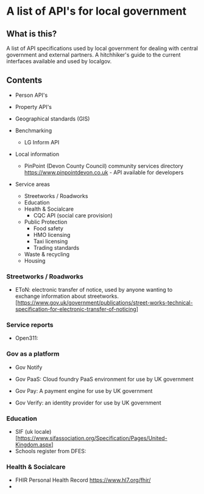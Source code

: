 # A list of API's for local government

## What is this?

A list of API specifications used by local government for dealing with central
government and external partners. A hitchhiker's guide to the current interfaces
available and used by localgov.

## Contents


* Person API's
* Property API's
* Geographical standards (GIS)

* Benchmarking
  * LG Inform API
  
* Local information
  * PinPoint (Devon County Council) community services directory https://www.pinpointdevon.co.uk - API available for developers


* Service areas
  * Streetworks / Roadworks
  * Education
  * Health & Socialcare
    * CQC API (social care provision)
  * Public Protection
    * Food safety
    * HMO licensing
    * Taxi licensing
    * Trading standards
  * Waste & recycling
  * Housing


### Streetworks / Roadworks

* EToN: electronic transfer of notice, used by anyone wanting to exchange information about streetworks. [https://www.gov.uk/government/publications/street-works-technical-specification-for-electronic-transfer-of-noticing]


### Service reports

* Open311:

### Gov as a platform

* Gov Notify

* Gov PaaS: Cloud foundry PaaS environment for use by UK government

* Gov Pay: A payment engine for use by UK government

* Gov Verify: an identity provider for use by UK government

### Education

* SIF (uk locale) [https://www.sifassociation.org/Specification/Pages/United-Kingdom.aspx]
* Schools register from DFES:

### Health & Socialcare

* FHIR Personal Health Record https://www.hl7.org/fhir/
*
